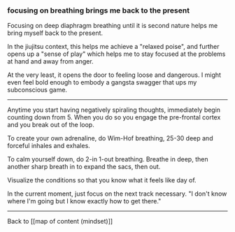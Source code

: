 ### focusing on breathing brings me back to the present

Focusing on deep diaphragm breathing until it is second nature helps me bring myself back to the present.

In the jiujitsu context, this helps me achieve a "relaxed poise", and further opens up a "sense of play" which helps me to stay focused at the problems at hand and away from anger.

At the very least, it opens the door to feeling loose and dangerous. I might even feel bold enough to embody a gangsta swagger that ups my subconscious game.

---

Anytime you start having negatively spiraling thoughts, immediately begin counting down from 5. When you do so you engage the pre-frontal cortex and you break out of the loop. 

To create your own adrenaline, do Wim-Hof breathing, 25-30 deep and forceful inhales and exhales. 

To calm yourself down, do 2-in 1-out breathing. Breathe in deep, then another sharp breath in to expand the sacs, then out. 

Visualize the conditions so that you know what it feels like day of.

In the current moment, just focus on the next track necessary. "I don't know where I'm going but I know exactly how to get there."

---

Back to [[map of content (mindset)]]